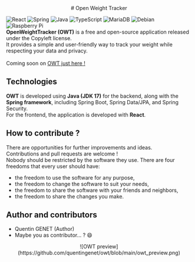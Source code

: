 <center># Open Weight Tracker</center>

![React](https://img.shields.io/badge/react-%2320232a.svg?style=for-the-badge&logo=react&logoColor=%2361DAFB)
![Spring](https://img.shields.io/badge/spring-%236DB33F.svg?style=for-the-badge&logo=spring&logoColor=white)
![Java](https://img.shields.io/badge/java-%23ED8B00.svg?style=for-the-badge&logo=openjdk&logoColor=white)
![TypeScript](https://img.shields.io/badge/typescript-%23007ACC.svg?style=for-the-badge&logo=typescript&logoColor=white)
![MariaDB](https://img.shields.io/badge/MariaDB-003545?style=for-the-badge&logo=mariadb&logoColor=white)
![Debian](https://img.shields.io/badge/Debian-D70A53?style=for-the-badge&logo=debian&logoColor=white)
![Raspberry Pi](https://img.shields.io/badge/-RaspberryPi-C51A4A?style=for-the-badge&logo=Raspberry-Pi)
<br>
**OpenWeightTracker (OWT)** is a free and open-source application released under the Copyleft license.
<br>It provides a simple and user-friendly way to track your weight while respecting your data and privacy.
<br><br>Coming soon on [OWT just here !](https://owt.quentingenet.fr)

## Technologies

**OWT** is developed using **Java (JDK 17)** for the backend, along with the **Spring framework**, including Spring Boot, Spring Data/JPA, and Spring Security.
<br>For the frontend, the application is developed with **React**.

## How to contribute ?

There are opportunities for further improvements and ideas.
<br>Contributions and pull requests are welcome !
<br>
Nobody should be restricted by the software they use. There are four freedoms that every user should have:

-   the freedom to use the software for any purpose,
-   the freedom to change the software to suit your needs,
-   the freedom to share the software with your friends and neighbors,
-   the freedom to share the changes you make.

## Author and contributors

-   Quentin GENET (Author)
-   Maybe you as contributor... ? 😄

<center>![OWT preview](https://github.com/quentingenet/owt/blob/main/owt_preview.png)</center>
